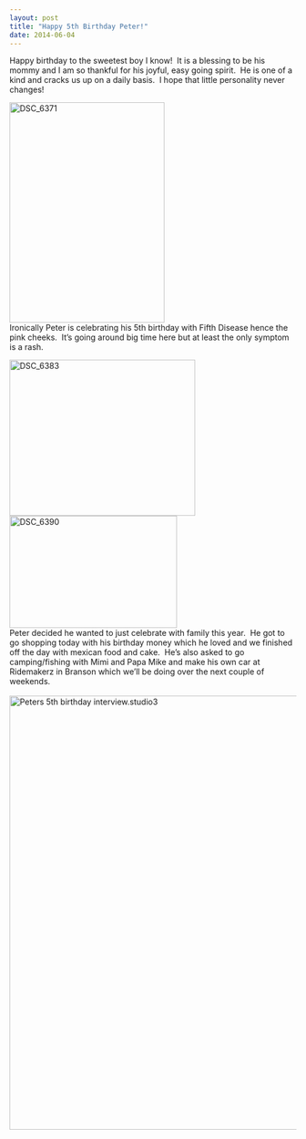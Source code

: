```yaml
---
layout: post
title: "Happy 5th Birthday Peter!"
date: 2014-06-04
---
```


<p>Happy birthday to the sweetest boy I know!&#160; It is a blessing to be his mommy and I am so thankful for his joyful, easy going spirit.&#160; He is one of a kind and cracks us up on a daily basis.&#160; I hope that little personality never changes!&#160; </p>  <p><a href="http://www.thepaladinos.com/image.axd?picture=Windows-Live-Writer/Happy-5th-Birthday-Peter/7A488782/DSC_6371.jpg"><img title="DSC_6371" style="border-top: 0px; border-right: 0px; background-image: none; border-bottom: 0px; padding-top: 0px; padding-left: 0px; border-left: 0px; display: inline; padding-right: 0px" border="0" alt="DSC_6371" src="http://www.thepaladinos.com/image.axd?picture=Windows-Live-Writer/Happy-5th-Birthday-Peter/38CDD529/DSC_6371_thumb.jpg" width="272" height="387" /></a>    <br />Ironically Peter is celebrating his 5th birthday with Fifth Disease hence the pink cheeks.&#160; It’s going around big time here but at least the only symptom is a rash.&#160; </p>  <p><a href="http://www.thepaladinos.com/image.axd?picture=Windows-Live-Writer/Happy-5th-Birthday-Peter/2618DB72/DSC_6383.jpg"><img title="DSC_6383" style="border-top: 0px; border-right: 0px; background-image: none; border-bottom: 0px; padding-top: 0px; padding-left: 0px; border-left: 0px; display: inline; padding-right: 0px" border="0" alt="DSC_6383" src="http://www.thepaladinos.com/image.axd?picture=Windows-Live-Writer/Happy-5th-Birthday-Peter/72706F13/DSC_6383_thumb.jpg" width="326" height="274" /></a><a href="http://www.thepaladinos.com/image.axd?picture=Windows-Live-Writer/Happy-5th-Birthday-Peter/0B000C64/DSC_6390.jpg"><img title="DSC_6390" style="border-top: 0px; border-right: 0px; background-image: none; border-bottom: 0px; padding-top: 0px; padding-left: 0px; border-left: 0px; display: inline; padding-right: 0px" border="0" alt="DSC_6390" src="http://www.thepaladinos.com/image.axd?picture=Windows-Live-Writer/Happy-5th-Birthday-Peter/5442B15F/DSC_6390_thumb.jpg" width="294" height="197" /></a>    <br />Peter decided he wanted to just celebrate with family this year.&#160; He got to go shopping today with his birthday money which he loved and we finished off the day with mexican food and cake.&#160; He’s also asked to go camping/fishing with Mimi and Papa Mike and make his own car at Ridemakerz in Branson which we’ll be doing over the next couple of weekends.&#160; <br /><a href="http://www.thepaladinos.com/image.axd?picture=Windows-Live-Writer/Happy-5th-Birthday-Peter/68C800DD/Peters-5th-birthday-interview.studio3.jpg">     <br /><img title="Peters 5th birthday interview.studio3" style="border-top: 0px; border-right: 0px; background-image: none; border-bottom: 0px; padding-top: 0px; padding-left: 0px; border-left: 0px; display: inline; padding-right: 0px" border="0" alt="Peters 5th birthday interview.studio3" src="http://www.thepaladinos.com/image.axd?picture=Windows-Live-Writer/Happy-5th-Birthday-Peter/2E6C8AFC/Peters-5th-birthday-interview.studio3_thumb.jpg" width="587" height="762" /></a></p>
